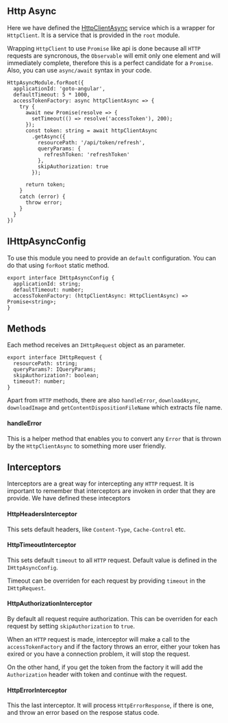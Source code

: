 ## Http Async

Here we have defined the [HttpClientAsync](https://github.com/tibor-mirnic/goto-angular/blob/master/src/app/infrastructure/http-async/services/http-client-async.ts) service which is a wrapper for `HttpClient`. It is a service that is provided in the `root` module.

Wrapping `HttpClient` to use `Promise` like api is done because all `HTTP` requests are syncronous, the `Observable` will emit only one element and will immediately complete, therefore this is a perfect candidate for a `Promise`. Also, you can use `async/await` syntax in your code.

```
HttpAsyncModule.forRoot({
  applicationId: 'goto-angular',
  defaultTimeout: 5 * 1000,
  accessTokenFactory: async httpClientAsync => {
    try {
      await new Promise(resolve => {
        setTimeout(() => resolve('accessToken'), 200);
      });
      const token: string = await httpClientAsync
        .getAsync({
          resourcePath: '/api/token/refresh',
          queryParams: {
            refreshToken: 'refreshToken'
          },
          skipAuthorization: true
        });

      return token;
    }
    catch (error) {
      throw error;
    }
  }
})
```

## IHttpAsyncConfig

To use this module you need to provide an `default` configuration. You can do that using `forRoot` static method.

```
export interface IHttpAsyncConfig {
  applicationId: string;
  defaultTimeout: number;
  accessTokenFactory: (httpClientAsync: HttpClientAsync) => Promise<string>;
}
```

## Methods

Each method receives an `IHttpRequest` object as an parameter.

```
export interface IHttpRequest {
  resourcePath: string;
  queryParams?: IQueryParams;
  skipAuthorization?: boolean;
  timeout?: number;
}
```

Apart from `HTTP` methods, there are also `handleError`, `downloadAsync`, `downloadImage` and `getContentDispositionFileName` which extracts file name.

#### handleError

This is a helper method that enables you to convert any `Error` that is thrown by the `HttpClientAsync` to something more user friendly.

## Interceptors

Interceptors are a great way for intercepting any `HTTP` request. It is important to remember that interceptors are invoken in order that they are provide.
We have defined these inteceptors

#### HttpHeadersInterceptor

This sets default headers, like `Content-Type`, `Cache-Control` etc.

#### HttpTimeoutInterceptor

This sets default `timeout` to all `HTTP` request. Default value is defined in the `IHttpAsyncConfig`.

Timeout can be overriden for each request by providing `timeout` in the `IHttpRequest`.

#### HttpAuthorizationInterceptor

By default all request require authorization. This can be overriden for each request by setting `skipAuthorization` to `true`.

When an `HTTP` request is made, interceptor will make a call to the `accessTokenFactory` and if the factory throws an error, either your token has exired or you have a connection problem, it will stop the request.

On the other hand, if you get the token from the factory it will add the `Authorization` header with token and continue with the request.

#### HttpErrorInterceptor

This the last interceptor. It will process `HttpErrorResponse`, if there is one, and throw an error based on the respose status code.
